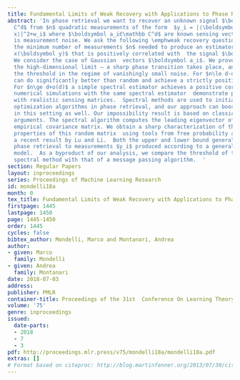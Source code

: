 ```yaml
---
title: Fundamental Limits of Weak Recovery with Applications to Phase Retrieval
abstract: 'In phase retrieval we want to recover an unknown signal $\boldsymbol x∈\mathbb
  C^d$ from $n$ quadratic measurements of the form  $y_i = |⟨\boldsymbol a_i,\boldsymbol
  x⟩|^2+w_i$ where $\boldsymbol a_i∈\mathbb C^d$ are known sensing vectors and  $w_i$
  is measurement noise. We ask the following \emphweak recovery question: what is
  the minimum number of measurements $n$ needed to produce an estimator $\hat\boldsymbol
  x(\boldsymbol y)$ that is positively correlated with  the signal $\boldsymbol x$?
  We consider the case of Gaussian  vectors $\boldsymbol a_i$. We prove that – in
  the high-dimensional limit – a sharp phase transition takes place, and we locate
  the threshold in the regime of vanishingly small noise. For $n\le d-o(d)$ no estimator
  can do significantly better than random and achieve a strictly positive correlation.
  For $n\ge d+o(d)$ a simple spectral estimator achieves a positive correlation.  Surprisingly,
  numerical simulations with the same spectral estimator  demonstrate promising performance
  with realistic sensing matrices.  Spectral methods are used to initialize non-convex
  optimization algorithms in phase retrieval, and our approach can boost the performance
  in this setting as well. Our impossibility result is based on classical information-theory
  arguments. The spectral algorithm computes the leading eigenvector of a weighted
  empirical covariance matrix. We obtain a sharp characterization of the spectral
  properties of this random matrix  using tools from free probability and generalizing
  a recent result by Lu and Li.  Both the upper and lower bound generalize beyond
  phase retrieval to measurements $y_i$ produced according to a generalized linear
  model.  As a byproduct of our analysis, we compare the threshold of the proposed
  spectral method with that of a message passing algorithm.  '
section: Regular Papers
layout: inproceedings
series: Proceedings of Machine Learning Research
id: mondelli18a
month: 0
tex_title: Fundamental Limits of Weak Recovery with Applications to Phase Retrieval
firstpage: 1445
lastpage: 1450
page: 1445-1450
order: 1445
cycles: false
bibtex_author: Mondelli, Marco and Montanari, Andrea
author:
- given: Marco
  family: Mondelli
- given: Andrea
  family: Montanari
date: 2018-07-03
address: 
publisher: PMLR
container-title: Proceedings of the 31st  Conference On Learning Theory
volume: '75'
genre: inproceedings
issued:
  date-parts:
  - 2018
  - 7
  - 3
pdf: http://proceedings.mlr.press/v75/mondelli18a/mondelli18a.pdf
extras: []
# Format based on citeproc: http://blog.martinfenner.org/2013/07/30/citeproc-yaml-for-bibliographies/
---
```

